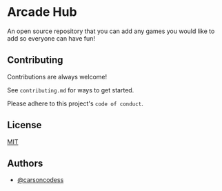 
# Arcade Hub

An open source repository that you can add any games you would like to add so everyone can have fun!


## Contributing

Contributions are always welcome!

See `contributing.md` for ways to get started.

Please adhere to this project's `code of conduct`.


## License

[MIT](https://choosealicense.com/licenses/mit/)


## Authors

- [@carsoncodess](https://www.github.com/carsoncodess)

